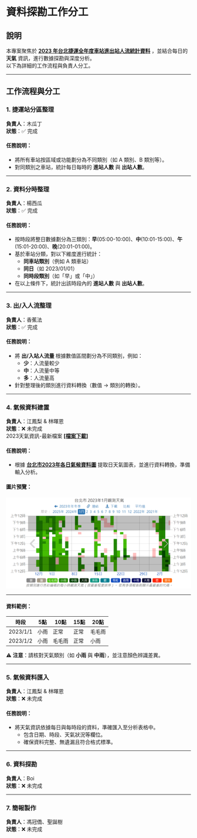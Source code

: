 # 資料探勘工作分工

## 說明

本專案聚焦於 **[2023 年台北捷運全年度車站進出站人流統計資料](./CSV/2023_TRTS.csv)** ，並結合每日的 **天氣** 資訊，進行數據探勘與深度分析。  
以下為詳細的工作流程與負責人分工。

---

## 工作流程與分工

### 1. 捷運站分區整理  
**負責人**：木瓜丁  
**狀態**：✅ 完成  

#### 任務說明：
- 將所有車站按區域或功能劃分為不同類別（如 A 類別、B 類別等）。
- 對同類別之車站，統計每日每時的 **進站人數** 與 **出站人數**。

---

### 2. 資料分時整理  
**負責人**：楊西瓜  
**狀態**：✅ 完成

#### 任務說明：
- 按時段將整日數據劃分為三類別：**早**(05:00-10:00)、**中**(10:01-15:00)、**午**(15:01-20:00)、**晚**(20:01-01:00)。
- 基於車站分類，對以下維度進行統計：
  - **同車站類別**（例如 A 類車站）
  - **同日**（如 2023/01/01）
  - **同時段類別**（如「早」或「中」）
- 在以上條件下，統計出該時段內的 **進站人數** 與 **出站人數**。

---

### 3. 出/入人流整理  
**負責人**：香蕉法  
**狀態**：✅ 完成  

#### 任務說明：
- 將 **出/入站人流量** 根據數值區間劃分為不同類別，例如：  
  - **少**：人流量較少  
  - **中**：人流量中等  
  - **多**：人流量高  
- 針對整理後的類別進行資料轉換（數值 -> 類別的轉換）。

---
### 4. 氣候資料建置  
**負責人**：江鳳梨 & 林暉恩  
**狀態**：❌ 未完成  
 2023天氣資訊-最新檔案 **[[檔案下載]](./CSV/2023天氣資訊.csv)**  
#### 任務說明：
- 根據 **[台北市2023年各日氣候資料圖](https://tw.weatherspark.com/h/m/137170/2023/1/%E5%8F%B0%E5%8C%97%E5%B8%82%E3%80%81%E5%8F%B0%E7%81%A32023%E5%B9%B41%E6%9C%88%E6%AD%B7%E5%8F%B2%E5%A4%A9%E6%B0%A3#Figures-ObservedWeather)** 提取日天氣圖表，並進行資料轉換，準備輸入分析。

#### 圖片預覽：
![2023年01月圖表](./images/01.jpg)

---

#### 資料範例：
| 時段      | 5點         | 10點        | 15點        | 20點        |
|-----------|-----------|-----------|-----------|-----------|
| 2023/1/1  | 小雨      | 正常      | 正常      | 毛毛雨    |
| 2023/1/2  | 小雨      | 毛毛雨    | 正常      | 小雨      |
  
⚠ **注意**：請核對天氣類別（如 **小雨** 與 **中雨**），並注意顏色辨識差異。

---

### 5. 氣候資料匯入  
**負責人**：江鳳梨 & 林暉恩  
**狀態**：❌ 未完成  

#### 任務說明：
- 將天氣資訊依據每日與每時段的資料，準確匯入至分析表格中。
  - 包含日期、時段、天氣狀況等欄位。
  - 確保資料完整、無遺漏且符合格式標準。

---
### 6. 資料探勘  
**負責人**：Boi  
**狀態**：❌ 未完成  

---
### 7. 簡報製作  
**負責人**：馮冠僑、聖誕樹  
**狀態**：❌ 未完成

